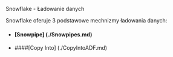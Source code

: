 Snowflake - Ładowanie danych 

Snowflake oferuje 3 podstawowe mechnizmy ładowania danych:

- #### [Snowpipe] (./Snowpipes.md)

- ####[Copy Into] (./CopyIntoADF.md)

